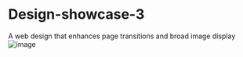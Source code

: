 # Design-showcase-3
A web design that enhances page transitions and broad image display
![image](https://user-images.githubusercontent.com/91984031/144946075-db11cd3e-9710-44a2-b880-99b31d61f55c.png)
